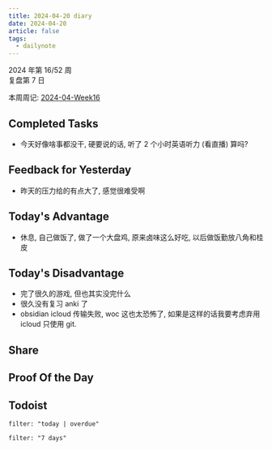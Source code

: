 ```yaml
---
title: 2024-04-20 diary
date: 2024-04-20
article: false
tags:
  - dailynote
---
```

  
2024 年第 16/52 周  
复盘第 7 日

本周周记: [2024-04-Week16](2024-04-Week16)

## Completed Tasks
- 今天好像啥事都没干, 硬要说的话, 听了 2 个小时英语听力 (看直播) 算吗?

## Feedback for Yesterday
- 昨天的压力给的有点大了, 感觉很难受啊

## Today's Advantage
- 休息, 自己做饭了, 做了一个大盘鸡, 原来卤味这么好吃, 以后做饭勤放八角和桂皮

## Today's Disadvantage
- 完了很久的游戏, 但也其实没完什么
- 很久没有复习 anki 了
- obsidian icloud 传输失败, woc 这也太恐怖了, 如果是这样的话我要考虑弃用 icloud 只使用 git.

## Share

## Proof Of the Day

## Todoist
```todoist
filter: "today | overdue"
```
```todoist
filter: "7 days"
```